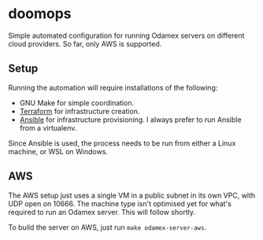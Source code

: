 # doomops

Simple automated configuration for running Odamex servers on different cloud providers. So far, only AWS is supported.

## Setup

Running the automation will require installations of the following:

* GNU Make for simple coordination.
* [Terraform](https://www.terraform.io/) for infrastructure creation.
* [Ansible](https://docs.ansible.com/ansible-core/devel/index.html) for infrastructure provisioning. I always prefer to run Ansible from a virtualenv.

Since Ansible is used, the process needs to be run from either a Linux machine, or WSL on Windows.

## AWS

The AWS setup just uses a single VM in a public subnet in its own VPC, with UDP open on 10666. The machine type isn't optimised yet for what's required to run an Odamex server. This will follow shortly.

To build the server on AWS, just run `make odamex-server-aws`.
